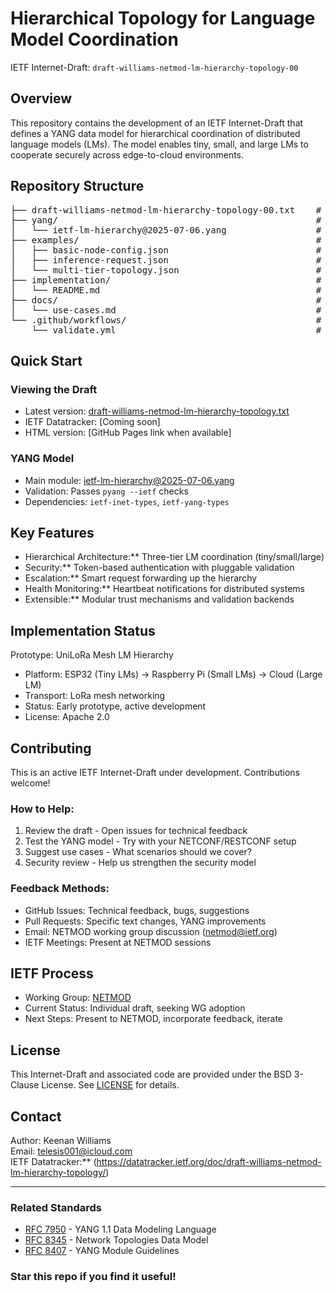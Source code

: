 # Hierarchical Topology for Language Model Coordination

IETF Internet-Draft: `draft-williams-netmod-lm-hierarchy-topology-00`

## Overview

This repository contains the development of an IETF Internet-Draft that defines a YANG data model for hierarchical coordination of distributed language models (LMs). The model enables tiny, small, and large LMs to cooperate securely across edge-to-cloud environments.

## Repository Structure

<pre>
├── draft-williams-netmod-lm-hierarchy-topology-00.txt    # Latest I-D text
├── yang/                                                 # YANG modules
│   └── ietf-lm-hierarchy@2025-07-06.yang                 # Main data model
├── examples/                                             # Usage examples
│   ├── basic-node-config.json                            # Single node configuration
│   ├── inference-request.json                            # RPC request example
│   └── multi-tier-topology.json                          # Complete hierarchy setup
├── implementation/                                       # Reference implementations
│   └── README.md                                         # UniLoRa prototype status
├── docs/                                                 # Additional documentation
│   └── use-cases.md                                      # Detailed use cases
└── .github/workflows/                                    # CI/CD automation
    └── validate.yml                                      # YANG validation
</pre>

## Quick Start

### Viewing the Draft
- Latest version: [draft-williams-netmod-lm-hierarchy-topology.txt](draft-williams-netmod-lm-hierarchy-topology.txt)
- IETF Datatracker: [Coming soon]
- HTML version: [GitHub Pages link when available]

### YANG Model
- Main module: [ietf-lm-hierarchy@2025-07-06.yang](yang/ietf-lm-hierarchy@2025-07-06.yang)
- Validation: Passes `pyang --ietf` checks
- Dependencies: `ietf-inet-types`, `ietf-yang-types`

## Key Features

- Hierarchical Architecture:** Three-tier LM coordination (tiny/small/large)
- Security:** Token-based authentication with pluggable validation
- Escalation:** Smart request forwarding up the hierarchy
- Health Monitoring:** Heartbeat notifications for distributed systems
- Extensible:** Modular trust mechanisms and validation backends

## Implementation Status

Prototype: UniLoRa Mesh LM Hierarchy
- Platform: ESP32 (Tiny LMs) → Raspberry Pi (Small LMs) → Cloud (Large LM)
- Transport: LoRa mesh networking
- Status: Early prototype, active development
- License: Apache 2.0

## Contributing

This is an active IETF Internet-Draft under development. Contributions welcome!

### How to Help:
1. Review the draft - Open issues for technical feedback
2. Test the YANG model - Try with your NETCONF/RESTCONF setup
3. Suggest use cases - What scenarios should we cover?
4. Security review - Help us strengthen the security model

### Feedback Methods:
- GitHub Issues: Technical feedback, bugs, suggestions
- Pull Requests: Specific text changes, YANG improvements  
- Email: NETMOD working group discussion (netmod@ietf.org)
- IETF Meetings: Present at NETMOD sessions

## IETF Process

- Working Group: [NETMOD](https://datatracker.ietf.org/wg/netmod/)
- Current Status: Individual draft, seeking WG adoption
- Next Steps: Present to NETMOD, incorporate feedback, iterate

## License

This Internet-Draft and associated code are provided under the BSD 3-Clause License. See [LICENSE](LICENSE) for details.

## Contact

Author: Keenan Williams  
Email: telesis001@icloud.com  
IETF Datatracker:** (https://datatracker.ietf.org/doc/draft-williams-netmod-lm-hierarchy-topology/)

---

### Related Standards
- [RFC 7950](https://tools.ietf.org/html/rfc7950) - YANG 1.1 Data Modeling Language
- [RFC 8345](https://tools.ietf.org/html/rfc8345) - Network Topologies Data Model  
- [RFC 8407](https://tools.ietf.org/html/rfc8407) - YANG Module Guidelines

### Star this repo if you find it useful!
